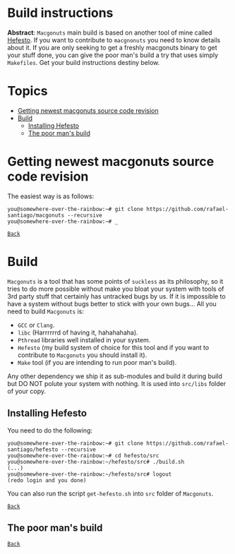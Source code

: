 # Build instructions

**Abstract**: ``Macgonuts`` main build is based on another tool of mine called [Hefesto](https://github.com/rafael-santiago/hefesto).
If you want to contribute to ``macgnonuts`` you need to know details about it. If you are only seeking to get a
freshly macgonuts binary to get your stuff done, you can give the poor man's build a try that uses simply ``Makefiles``.
Get your build instructions destiny below.

# Topics

- [Getting newest macgonuts source code revision](#getting-newest-macgonuts-source-code-revision)
- [Build](#build)
    - [Installing Hefesto](#installing-hefesto)
    - [The poor man's build](#the-poor-mans-build)

# Getting newest macgonuts source code revision

The easiest way is as follows:

```
you@somewhere-over-the-rainbow:~# git clone https://github.com/rafael-santiago/macgonuts --recursive
you@somewhere-over-the-rainbow:~# _
```

[``Back``](#topics)

# Build

``Macgonuts`` is a tool that has some points of ``suckless`` as its philosophy, so it tries to do
more possible without make you bloat your system with tools of 3rd party stuff that certainly has
untracked bugs by us. If it is impossible to have a system without bugs better to stick with your
own bugs... All you need to build ``Macgonuts`` is:

- ``GCC`` or ``Clang``.
- ``libc`` (Harrrrrrd of having it, hahahahaha).
- ``Pthread`` libraries well installed in your system.
- ``Hefesto`` (my build system of choice for this tool and if you want to contribute to ``Macgonuts`` you should install it).
- ``Make`` tool (if you are intending to run poor man's build).

Any other dependency we ship it as sub-modules and build it during build but DO NOT polute your system
with nothing. It is used into ``src/libs`` folder of your copy.

## Installing Hefesto

You need to do the following:

```
you@somewhere-over-the-rainbow:~# git clone https://github.com/rafael-santiago/hefesto --recursive
you@somewhere-over-the-rainbow:~# cd hefesto/src
you@somewhere-over-the-rainbow:~/hefesto/src# ./build.sh
(...)
you@somewhere-over-the-rainbow:~/hefesto/src# logout
(redo login and you done)
```

You can also run the script ``get-hefesto.sh`` into ``src`` folder of ``Macgonuts``.

[``Back``](#topics)

## The poor man's build

[``Back``](#topics)

